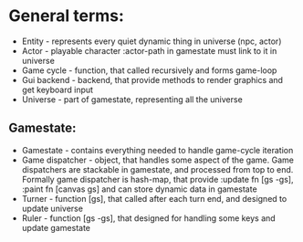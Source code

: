 # General terms:

* Entity - represents every quiet dynamic thing in universe (npc, actor)
* Actor - playable character :actor-path in gamestate must link to it in universe
* Game cycle - function, that called recursively and forms game-loop
* Gui backend - backend, that provide methods to render graphics and get keyboard input
* Universe - part of gamestate, representing all the universe

## Gamestate: 
* Gamestate - contains everything needed to handle game-cycle iteration
* Game dispatcher - object, that handles some aspect of the game. Game dispatchers are stackable in gamestate, and processed from top to end. Formally game dispatcher is hash-map, that provide :update fn [gs -gs], :paint fn [canvas gs] and can store dynamic data in gamestate
* Turner - function [gs], that called after each turn end, and designed to update universe
* Ruler - function [gs -gs], that designed for handling some keys and update gamestate
